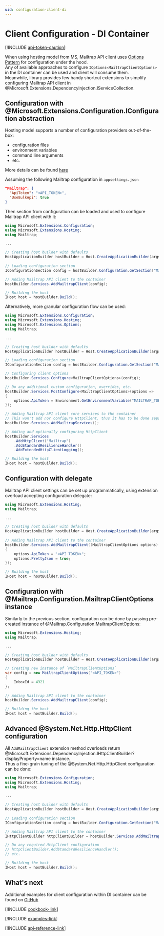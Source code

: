 ```yaml
---
uid: configuration-client-di
---
```



# Client Configuration - DI Container

[!INCLUDE [api-token-caution](../includes/api-token-caution.md)]

When using hosting model from MS, Mailtrap API client uses [Options Pattern](https://learn.microsoft.com/dotnet/core/extensions/options) for configuration under the hood.  
Any of available approaches to configure `IOptions<MailtrapClientOptions>` in the DI container can be used and client will consume them.  
Meanwhile, library provides few handy shortcut extensions to simplify configuring Mailtrap API client in @Microsoft.Extensions.DependencyInjection.IServiceCollection.  


## Configuration with @Microsoft.Extensions.Configuration.IConfiguration abstraction
Hosting model supports a number of configuration providers out-of-the-box:
 - configuration files
 - environment variables
 - command line arguments
 - etc.

More details can be found [here](https://learn.microsoft.com/dotnet/core/extensions/configuration)

Assuming the following Mailtrap configuration in `appsettings.json`
```json
"Mailtrap": {
  "ApiToken": "<API_TOKEN>",
  "UseBulkApi": true
}
```

Then section from configuration can be loaded and used to configure Mailtrap API client with it:
```csharp
using Microsoft.Extensions.Configuration;
using Microsoft.Extensions.Hosting;
using Mailtrap;

...

// Creating host builder with defaults
HostApplicationBuilder hostBuilder = Host.CreateApplicationBuilder(args);
        
// Loading configuration section
IConfigurationSection config = hostBuilder.Configuration.GetSection("Mailtrap");

// Adding Mailtrap API client to the container
hostBuilder.Services.AddMailtrapClient(config);

// Building the host
IHost host = hostBuilder.Build();
```

Alternatively, more granular configuration flow can be used:
```csharp
using Microsoft.Extensions.Configuration;
using Microsoft.Extensions.Hosting;
using Microsoft.Extensions.Options;
using Mailtrap;

...

// Creating host builder with defaults
HostApplicationBuilder hostBuilder = Host.CreateApplicationBuilder(args);

// Loading configuration section
IConfigurationSection config = hostBuilder.Configuration.GetSection("Mailtrap");

// Configuring client options
hostBuilder.Services.Configure<MailtrapClientOptions>(config);

// Do any additional custom configuration, overrides, etc.
hostBuilder.Services.PostConfigure<MailtrapClientOptions>(options =>
{
    options.ApiToken = Environment.GetEnvironmentVariable("MAILTRAP_TOKEN");
});

// Adding Mailtrap API client core services to the container
// This won't add nor configure HttpClient, thus it has to be done separately
hostBuilder.Services.AddMailtrapServices();

// Adding and optionally configuring HttpClient
hostBuilder.Services
    .AddHttpClient("Mailtrap")
    .AddStandardResilienceHandler()
    .AddExtendedHttpClientLogging();

// Building the host
IHost host = hostBuilder.Build();
```


## Configuration with delegate
Mailtrap API client settings can be set up programmatically, using extension overload accepting configuration delegate:
```csharp
using Microsoft.Extensions.Hosting;
using Mailtrap;

...

// Creating host builder with defaults
HostApplicationBuilder hostBuilder = Host.CreateApplicationBuilder(args);
        
// Adding Mailtrap API client to the container
hostBuilder.Services.AddMailtrapClient((MailtrapClientOptions options) =>
{
    options.ApiToken = "<API_TOKEN>";
    options.PrettyJson = true;
});

// Building the host
IHost host = hostBuilder.Build();
```


## Configuration with @Mailtrap.Configuration.MailtrapClientOptions instance
Similarly to the previous section, configuration can be done by passing pre-created instance of @Mailtrap.Configuration.MailtrapClientOptions:
```csharp
using Microsoft.Extensions.Hosting;
using Mailtrap;

...

// Creating host builder with defaults
HostApplicationBuilder hostBuilder = Host.CreateApplicationBuilder(args);

// Creating new instance of `MailtrapClientOptions`
var config = new MailtrapClientOptions("<API_TOKEN>")
{
    InboxId = 4321
};
        
// Adding Mailtrap API client to the container
hostBuilder.Services.AddMailtrapClient(config);

// Building the host
IHost host = hostBuilder.Build();
```


## Advanced @System.Net.Http.HttpClient configuration
All `AddMailtrapClient` extension method overloads return @Microsoft.Extensions.DependencyInjection.IHttpClientBuilder?displayProperty=name instance.  
Thus a fine-grain tuning of the @System.Net.Http.HttpClient configuration can be done:
```csharp
using Microsoft.Extensions.Configuration;
using Microsoft.Extensions.Hosting;
using Mailtrap;

...

// Creating host builder with defaults
HostApplicationBuilder hostBuilder = Host.CreateApplicationBuilder(args);
        
// Loading configuration section
IConfigurationSection config = hostBuilder.Configuration.GetSection("Mailtrap");

// Adding Mailtrap API client to the container
IHttpClientBuilder httpClientBuilder = hostBuilder.Services.AddMailtrapClient(config);

// Do any required HttpClient configuration
// httpClientBuilder.AddStandardResilienceHandler();
// etc.

// Building the host
IHost host = hostBuilder.Build();
```


## What's next
Additional examples for client configuration within DI container can be found on [GitHub](https://github.com/mailtrap/mailtrap-dotnet/blob/main/examples/Mailtrap.Example.DependencyInjection/Program.cs)

[!INCLUDE [cookbook-link](../includes/cookbook-link.md)]

[!INCLUDE [examples-link](../includes/examples-link.md)]

[!INCLUDE [api-reference-link](../includes/api-reference-link.md)]
